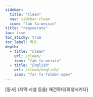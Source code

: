 ```yaml
---
sidebar:
  title: "Clean"
  nav: sidebar-clean
  icon: "fab fa-weixin"
title: "regenerate"
toc: true
toc_sticky: true
toc_label: 목차
depth: 
  - title: "Clean"
    url: /clean/
    icon: "fab fa-weixin"
  - title: "English"
    url: /clean/english/
    icon: "far fa-folder-open"
---
```

[동사]  (지역·시설 등을) 재건하다[회생시키다]
